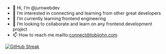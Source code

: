 - 👋 Hi, I’m @jurnwebdev
- 👀 I’m interested in connecting and learning from other great developers
- 🌱 I’m currently learning frontend engineering
- 💞️ I’m looking to collaborate and learn on any frontend development project
- 📫 How to reach me mailto:connect@tobijohn.com

[![GitHub Streak](https://streak-stats.demolab.com?user=jurnwebdev&theme=dark)](https://git.io/streak-stats)

<!---
jurnwebdev/jurnwebdev is a ✨ special ✨ repository because its `README.md` (this file) appears on your GitHub profile.
You can click the Preview link to take a look at your changes.
--->
